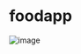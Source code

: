 # foodapp
![image](https://user-images.githubusercontent.com/71719225/230598567-b8cfd702-01dd-437a-a473-ebc687b79056.png)
